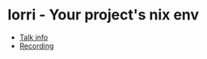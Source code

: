 # lorri - Your project's nix env

* [Talk info]()
* [Recording](https://www.youtube.com/watch?v=WtbW0N8Cww4)
